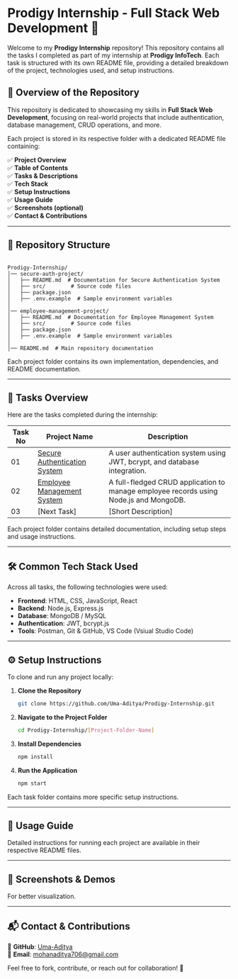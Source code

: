 # Prodigy Internship - Full Stack Web Development 🚀

Welcome to my **Prodigy Internship** repository! This repository contains all the tasks I completed as part of my internship at **Prodigy InfoTech**. Each task is structured with its own README file, providing a detailed breakdown of the project, technologies used, and setup instructions.

## 📌 Overview of the Repository

This repository is dedicated to showcasing my skills in **Full Stack Web Development**, focusing on real-world projects that include authentication, database management, CRUD operations, and more.

Each project is stored in its respective folder with a dedicated README file containing:

✅ **Project Overview**  
✅ **Table of Contents**  
✅ **Tasks & Descriptions**  
✅ **Tech Stack**  
✅ **Setup Instructions**  
✅ **Usage Guide**  
✅ **Screenshots (optional)**  
✅ **Contact & Contributions**  

---

## 📂 Repository Structure

```plaintext

Prodigy-Internship/
│── secure-auth-project/
│   ├── README.md  # Documentation for Secure Authentication System
│   ├── src/        # Source code files
│   ├── package.json
│   ├── .env.example  # Sample environment variables
│
│── employee-management-project/
│   ├── README.md  # Documentation for Employee Management System
│   ├── src/        # Source code files
│   ├── package.json
│   ├── .env.example  # Sample environment variables
│
│── README.md  # Main repository documentation
```

Each project folder contains its own implementation, dependencies, and README documentation.

---

## 📂 Tasks Overview

Here are the tasks completed during the internship:

| Task No | Project Name | Description |
|---------|-------------|-------------|
| 01 | [Secure Authentication System](./secure-auth-project/README.md) | A user authentication system using JWT, bcrypt, and database integration. |
| 02 | [Employee Management System](./employee-management-project/README.md) | A full-fledged CRUD application to manage employee records using Node.js and MongoDB. |
| 03 | [Next Task] | [Short Description] |

Each project folder contains detailed documentation, including setup steps and usage instructions.

---

## 🛠 Common Tech Stack Used

Across all tasks, the following technologies were used:

- **Frontend**: HTML, CSS, JavaScript, React
- **Backend**: Node.js, Express.js
- **Database**: MongoDB / MySQL
- **Authentication**: JWT, bcrypt.js
- **Tools**: Postman, Git & GitHub, VS Code (Vsiual Studio Code)

---

## ⚙️ Setup Instructions

To clone and run any project locally:

1. **Clone the Repository**

   ```sh
   git clone https://github.com/Uma-Aditya/Prodigy-Internship.git
   ```

2. **Navigate to the Project Folder**

   ```sh
   cd Prodigy-Internship/[Project-Folder-Name]
   ```

3. **Install Dependencies**

   ```sh
   npm install
   ```

4. **Run the Application**

   ```sh
   npm start
   ```

Each task folder contains more specific setup instructions.

---

## 🚀 Usage Guide

Detailed instructions for running each project are available in their respective README files.

---

## 📸 Screenshots & Demos

For better visualization.

---

## 📬 Contact & Contributions

🔗 **GitHub**: [Uma-Aditya](https://github.com/Uma-Aditya)  
📧 **Email**: <mohanaditya706@gmail.com>  

Feel free to fork, contribute, or reach out for collaboration! 🚀
